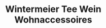 ---
title: "Wintermeier Tee Wein Wohnaccessoires"
url: /remscheid/wintermeier-tee-wein-wohnaccessoires/
shop: Wein
---